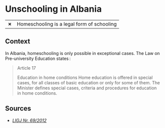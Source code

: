 # Unschooling in Albania
| | |
|-|-|
| __✗__ | Homeschooling is a legal form of schooling |

## Context

In Albania, homeschooling is only possible in exceptional cases.
The Law on Pre-university Education states :

> Article 17
> 
> Education in home conditions
> Home education is offered in special cases, for all classes of basic education or only for some of them.
> The Minister defines special cases, criteria and procedures for education in home conditions.

## Sources

* [_LIGJ Nr. 69/2012_](https://www.arsimi.gov.al/wp-content/uploads/2017/10/Ligji_Parauniversitar.pdf)
